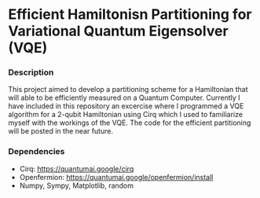 # Efficient Hamiltonisn Partitioning for Variational Quantum Eigensolver (VQE)

### Description 

This project aimed to develop a partitioning scheme for a Hamiltonian that will able to be efficiently measured on a Quantum Computer. 
Currently I have included in this repository an excercise where I programmed a VQE algorithm for a 2-qubit Hamiltonian using Cirq which I used to familiarize myself with the workings of the VQE. 
The code for the efficient partitioning will be posted in the near future.

### Dependencies

* Cirq: https://quantumai.google/cirq
* Openfermion: https://quantumai.google/openfermion/install
* Numpy, Sympy, Matplotlib, random

